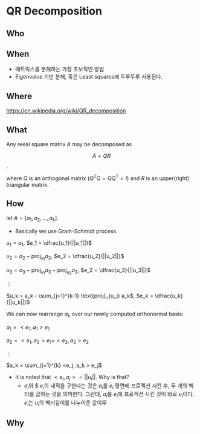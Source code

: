 
# QR Decomposition 

## Who 
## When 

* 매트릭스를 분해하는 가장 초보적인 방법 
* Eigenvalue 기반 분해, 혹은 Least squares에 두루두루 사용된다. 

## Where 

https://en.wikipedia.org/wiki/QR_decomposition

## What 

Any reeal square matrix $A$ may be decomposed as 

$$ A = QR $$, 

where $Q$ is an orthogonal matrix ($Q^T Q = Q Q^T = I$) and $R$ is an upper(right) triangular matrix. 

## How 

let $A = [a_1, a_2, \dotsc, a_k]$.

* Basically we use Gram-Schmidt process.

$u_1 = a_1$,  $e_1 = \dfrac{u_1}{||u_1||}$

$u_2 = a_2 - \text{proj}_{u_1} a_2$,  $e_2 = \dfrac{u_2}{||u_2||}$

$u_3 = a_3 - \text{proj}_{u_1} a_3 - \text{proj}_{u_2} a_3$,  $e_2 = \dfrac{u_3}{||u_3||}$

$\vdots$

$u_k = a_k - \sum_{j=1}^{k-1} \text{proj}_{u_j} a_k$,  $e_k = \dfrac{u_k}{||u_k||}$

We can now rearrange $a_k$ over our newly computed orthonormal basis: 

$a_1 = < e_1, a_1 > e_1$

$a_2 = < e_1, a_2 > e_1 + < e_2, a_2 > e_2$ 

$\vdots$

$a_k = \sum_{j=1}^{k} <e_j, a_k > e_j$

* It is noted that $<e_i, a_i> = || u_i ||$. Why is that? 
	* $a_i$와 $ $e_i$의 내적을 구한다는 것은 $a_i$를 $e_i$  평면에 프로젝션 시킨 후, 두 개의 벡터를 곱하는 것을 의미한다. 그런데, $a_i$를 $e_i$에 프로젝션 시킨 것이 바로 $u_i$이다. $e_i$는 $u_i$의 벡터길이를 나누어준 값이무


## Why 


<!--stackedit_data:
eyJoaXN0b3J5IjpbLTQ3OTg0ODU2MCwtODYwOTg0ODAxLC0xMz
QyMDE3NTk5XX0=
-->